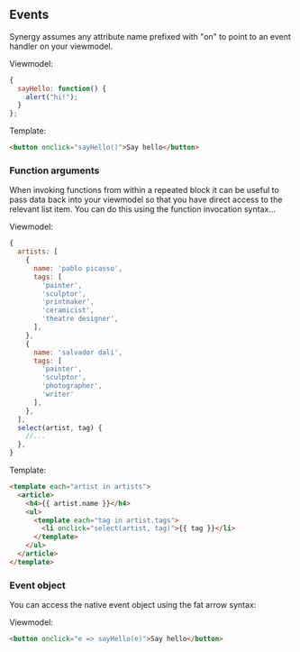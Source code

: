 ## Events

Synergy assumes any attribute name prefixed with "on" to point to an event handler on your viewmodel.

Viewmodel:

```js
{
  sayHello: function() {
    alert("hi!");
  }
};
```

Template:

```html
<button onclick="sayHello()">Say hello</button>
```

### Function arguments

When invoking functions from within a repeated block it can be useful to pass data back into your viewmodel so that you have direct access to the relevant list item. You can do this using the function invocation syntax...

Viewmodel:

```js
{
  artists: [
    {
      name: 'pablo picasso',
      tags: [
        'painter',
        'sculptor',
        'printmaker',
        'ceramicist',
        'theatre designer',
      ],
    },
    {
      name: 'salvador dali',
      tags: [
        'painter',
        'sculptor',
        'photographer',
        'writer'
      ],
    },
  ],
  select(artist, tag) {
    //...
  },
}
```

Template:

```html
<template each="artist in artists">
  <article>
    <h4>{{ artist.name }}</h4>
    <ul>
      <template each="tag in artist.tags">
        <li onclick="select(artist, tag)">{{ tag }}</li>
      </template>
    </ul>
  </article>
</template>
```

### Event object

You can access the native event object using the fat arrow syntax:

Viewmodel:

```html
<button onclick="e => sayHello(e)">Say hello</button>
```
